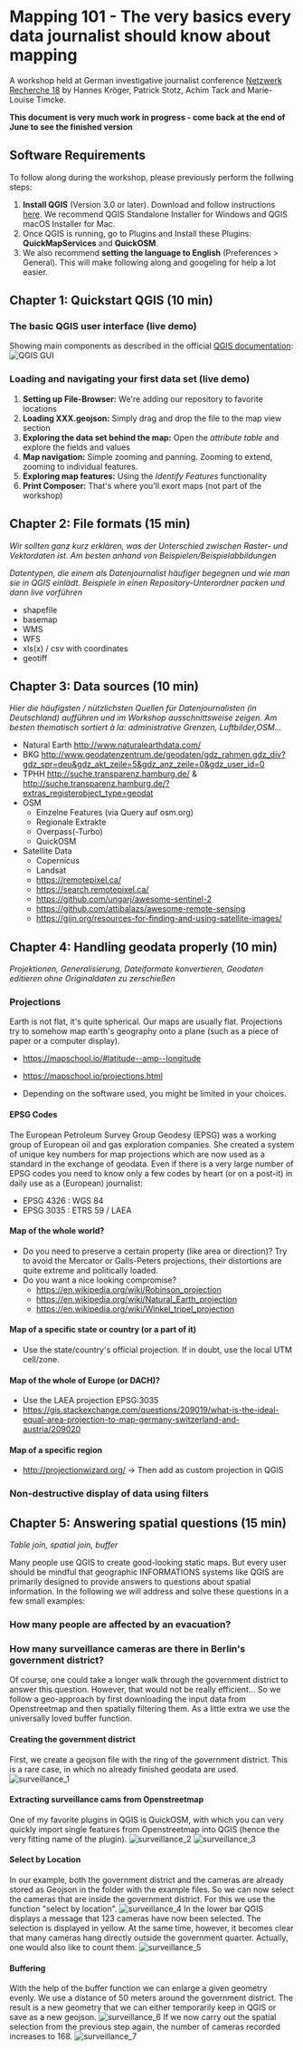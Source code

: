 # Mapping 101 - The very basics every data journalist should know about mapping

A workshop held at German investigative journalist conference [Netzwerk Recherche 18](https://nr18.sched.com/event/E4vf) by Hannes Kröger, Patrick Stotz, Achim Tack and Marie-Louise Timcke.

**This document is very much work in progress - come back at the end of June to see the finished version**


## Software Requirements
To follow along during the workshop, please previously perform the follwing steps:  
1. **Install QGIS** (Version 3.0 or later). Download and follow instructions [here](https://www.qgis.org/en/site/forusers/download.html). We recommend QGIS Standalone Installer for Windows and QGIS macOS Installer for Mac.  
2. Once QGIS is running, go to Plugins and Install these Plugins: **QuickMapServices** and **QuickOSM**.  
3. We also recommend **setting the language to English** (Preferences > General). This will make following along and googeling for help a lot easier.  


## Chapter 1: Quickstart QGIS (10 min)

### The basic QGIS user interface (live demo)
Showing main components as described in the official [QGIS documentation](https://docs.qgis.org/2.18/en/docs/user_manual/introduction/qgis_gui.html):
![QGIS GUI](./img/QGIS_GUI.jpg)

### Loading and navigating your first data set (live demo)

1. **Setting up File-Browser:** We're adding our repository to favorite locations
2. **Loading XXX.geojson:** Simply drag and drop the file to the map view section
3. **Exploring the data set behind the map:** Open the *attribute table* and explore the fields and values
4. **Map navigation:** Simple zooming and panning. Zooming to extend, zooming to individual features.
5. **Exploring map features:** Using the *Identify Features* functionality
6. **Print Composer:** That's where you'll exort maps (not part of the workshop)


## Chapter 2: File formats (15 min)
*Wir sollten ganz kurz erklären, was der Unterschied zwischen Raster- und Vektordaten ist. Am besten anhand von Beispielen/Beispielabbildungen*

*Datentypen, die einem als Datenjournalist häufiger begegnen und wie man sie in QGIS einlädt. Beispiele in einen Repository-Unterordner packen und dann live vorführen*
- shapefile
- basemap
- WMS
- WFS
- xls(x) / csv with coordinates
- geotiff


## Chapter 3: Data sources (10 min)
*Hier die häufigsten / nützlichsten Quellen für Datenjournalisten (in Deutschland) aufführen und im Workshop ausschnittsweise zeigen. Am besten thematisch sortiert à la: administrative Grenzen, Luftbilder,OSM...*

- Natural Earth http://www.naturalearthdata.com/
- BKG http://www.geodatenzentrum.de/geodaten/gdz_rahmen.gdz_div?gdz_spr=deu&gdz_akt_zeile=5&gdz_anz_zeile=0&gdz_user_id=0 
- TPHH http://suche.transparenz.hamburg.de/ & http://suche.transparenz.hamburg.de/?extras_registerobject_type=geodat
- OSM
  - Einzelne Features (via Query auf osm.org)
  - Regionale Extrakte
  - Overpass(-Turbo)
  - QuickOSM
- Satellite Data
  - Copernicus
  - Landsat
  - https://remotepixel.ca/
  - https://search.remotepixel.ca/
  - https://github.com/ungarj/awesome-sentinel-2
  - https://github.com/attibalazs/awesome-remote-sensing
  - https://gijn.org/resources-for-finding-and-using-satellite-images/


## Chapter 4: Handling geodata properly (10 min)
*Projektionen, Generalisierung, Dateiformate konvertieren, Geodaten editieren ohne Originaldaten zu zerschießen*
### Projections
Earth is not flat, it's quite spherical. Our maps are usually flat. Projections try to somehow map earth's geography onto a plane (such as a piece of paper or a computer display).
- https://mapschool.io/#latitude--amp--longitude
- https://mapschool.io/projections.html

- Depending on the software used, you might be limited in your choices.

#### EPSG Codes
The European Petroleum Survey Group Geodesy (EPSG) was a working group of European oil and gas exploration companies. She created a system of unique key numbers for map projections which are now used as a standard in the exchange of geodata. Even if there is a very large number of EPSG codes you need to know only a few codes by heart (or on a post-it) in daily use as a (European) journalist:

- EPSG 4326 : WGS 84
- EPSG 3035 : ETRS 59 / LAEA

#### Map of the whole world?
- Do you need to preserve a certain property (like area or direction)?
Try to avoid the Mercator or Galls-Peters projections, their distortions are quite extreme and politically loaded.
- Do you want a nice looking compromise?
  - https://en.wikipedia.org/wiki/Robinson_projection
  - https://en.wikipedia.org/wiki/Natural_Earth_projection
  - https://en.wikipedia.org/wiki/Winkel_tripel_projection
    
#### Map of a specific state or country (or a part of it)
- Use the state/country's official projection. If in doubt, use the local UTM cell/zone.

#### Map of the whole of Europe (or DACH)?
- Use the LAEA projection EPSG:3035
- https://gis.stackexchange.com/questions/209019/what-is-the-ideal-equal-area-projection-to-map-germany-switzerland-and-austria/209020

#### Map of a specific region
- http://projectionwizard.org/ -> Then add as custom projection in QGIS

### Non-destructive display of data using filters

## Chapter 5: Answering spatial questions (15 min)
*Table join, spatial join, buffer* 

Many people use QGIS to create good-looking static maps. But every user should be mindful that geographic INFORMATIONS systems like QGIS are primarily designed to provide answers to questions about spatial information. In the following we will address and solve these questions in a few small examples:

### How many people are affected by an evacuation?

### How many surveillance cameras are there in Berlin's government district?
Of course, one could take a longer walk through the government district to answer this question. However, that would not be really efficient... So we follow a geo-approach by first downloading the input data from Openstreetmap and then spatially filtering them. As a little extra we use the universally loved buffer function.

#### Creating the government district
First, we create a geojson file with the ring of the government district. This is a rare case, in which no already finished geodata are used.
![surveillance_1](./img/5_spatial_questions/district.png)

#### Extracting surveillance cams from Openstreetmap
One of my favorite plugins in QGIS is QuickOSM, with which you can very quickly import single features from Openstreetmap into QGIS (hence the very fitting name of the plugin).
![surveillance_2](./img/5_spatial_questions/quick_osm.PNG)
![surveillance_3](./img/5_spatial_questions/district_cams.png)

#### Select by Location
In our example, both the government district and the cameras are already stored as Geojson in the folder with the example files. So we can now select the cameras that are inside the government district. For this we use the function "select by location".
![surveillance_4](./img/5_spatial_questions/select_by_location.png)
In the lower bar QGIS displays a message that 123 cameras have now been selected. The selection is displayed in yellow. At the same time, however, it becomes clear that many cameras hang directly outside the government quarter.  Actually, one would also like to count them.
![surveillance_5](./img/5_spatial_questions/selection_normal.PNG)

#### Buffering
With the help of the buffer function we can enlarge a given geometry evenly. We use a distance of 50 meters around the government district. The result is a new geometry that we can either temporarily keep in QGIS or save as a new geojson.
![surveillance_6](./img/5_spatial_questions/buffer.png)
If we now carry out the spatial selection from the previous step again, the number of cameras recorded increases to 168.
![surveillance_7](./img/5_spatial_questions/selection_buffer.PNG)
